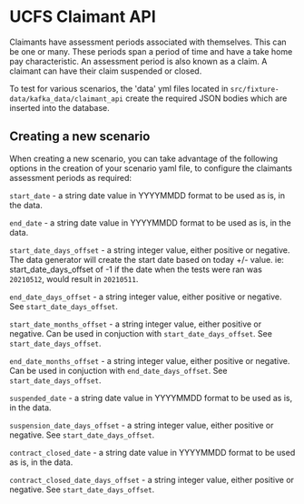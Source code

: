 # UCFS Claimant API

Claimants have assessment periods associated with themselves. This can be one or many. These periods span a period of time and have a take home pay characteristic. An assessment period is also known as a claim.
A claimant can have their claim suspended or closed.

To test for various scenarios, the 'data' yml files located in `src/fixture-data/kafka_data/claimant_api` create the required JSON bodies which are inserted into the database.

## Creating a new scenario
When creating a new scenario, you can take advantage of the following options in the creation of your scenario yaml file, to configure the claimants assessment periods as required:

`start_date` - a string date value in YYYYMMDD format to be used as is, in the data.

`end_date` - a string date value in YYYYMMDD format to be used as is, in the data.

`start_date_days_offset` - a string integer value, either positive or negative. The data generator will create the start date based on today +/- value. ie: start_date_days_offset of -1 if the date when the tests were ran was `20210512`, would result in `20210511`.

`end_date_days_offset` - a string integer value, either positive or negative. See `start_date_days_offset`.

`start_date_months_offset` - a string integer value, either positive or negative. Can be used in conjuction with `start_date_days_offset`. See `start_date_days_offset`.

`end_date_months_offset` - a string integer value, either positive or negative. Can be used in conjuction with `end_date_days_offset`. See `start_date_days_offset`.

`suspended_date` - a string date value in YYYYMMDD format to be used as is, in the data.

`suspension_date_days_offset` - a string integer value, either positive or negative. See `start_date_days_offset`.

`contract_closed_date` - a string date value in YYYYMMDD format to be used as is, in the data.

`contract_closed_date_days_offset` -  a string integer value, either positive or negative. See `start_date_days_offset`.
